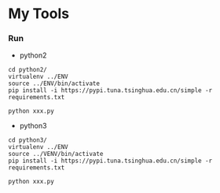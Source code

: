 # My Tools

### Run

* python2
```
cd python2/
virtualenv ../ENV
source ../ENV/bin/activate
pip install -i https://pypi.tuna.tsinghua.edu.cn/simple -r requirements.txt

python xxx.py
```

* python3
```
cd python3/
virtualenv ../ENV
source ../VENV/bin/activate
pip install -i https://pypi.tuna.tsinghua.edu.cn/simple -r requirements.txt

python xxx.py
```
